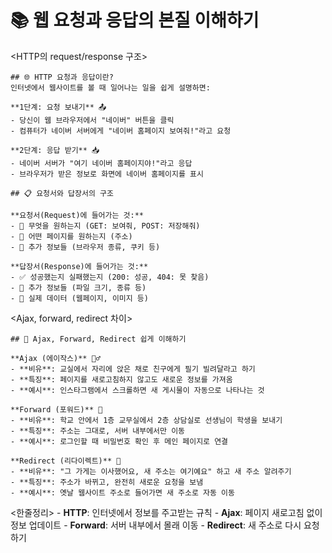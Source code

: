 # 📚 웹 요청과 응답의 본질 이해하기

  <HTTP의 request/response 구조>

    ## 🌐 HTTP 요청과 응답이란?
    인터넷에서 웹사이트를 볼 때 일어나는 일을 쉽게 설명하면:

    **1단계: 요청 보내기** 📤
    - 당신이 웹 브라우저에서 "네이버" 버튼을 클릭
    - 컴퓨터가 네이버 서버에게 "네이버 홈페이지 보여줘!"라고 요청

    **2단계: 응답 받기** 📥  
    - 네이버 서버가 "여기 네이버 홈페이지야!"라고 응답
    - 브라우저가 받은 정보로 화면에 네이버 홈페이지를 표시

    ## 📋 요청서와 답장서의 구조

    **요청서(Request)에 들어가는 것:**
    - 📝 무엇을 원하는지 (GET: 보여줘, POST: 저장해줘)
    - 🎯 어떤 페이지를 원하는지 (주소)
    - 📄 추가 정보들 (브라우저 종류, 쿠키 등)

    **답장서(Response)에 들어가는 것:**
    - ✅ 성공했는지 실패했는지 (200: 성공, 404: 못 찾음)
    - 📄 추가 정보들 (파일 크기, 종류 등)
    - 💾 실제 데이터 (웹페이지, 이미지 등)

  <Ajax, forward, redirect 차이>

    ## 🔄 Ajax, Forward, Redirect 쉽게 이해하기

    **Ajax (에이작스)** 🏃‍♂️
    - **비유**: 교실에서 자리에 앉은 채로 친구에게 필기 빌려달라고 하기
    - **특징**: 페이지를 새로고침하지 않고도 새로운 정보를 가져옴
    - **예시**: 인스타그램에서 스크롤하면 새 게시물이 자동으로 나타나는 것

    **Forward (포워드)** 🏢
    - **비유**: 학교 안에서 1층 교무실에서 2층 상담실로 선생님이 학생을 보내기
    - **특징**: 주소는 그대로, 서버 내부에서만 이동
    - **예시**: 로그인할 때 비밀번호 확인 후 메인 페이지로 연결

    **Redirect (리다이렉트)** 🚪
    - **비유**: "그 가게는 이사했어요, 새 주소는 여기예요" 하고 새 주소 알려주기
    - **특징**: 주소가 바뀌고, 완전히 새로운 요청을 보냄
    - **예시**: 옛날 웹사이트 주소로 들어가면 새 주소로 자동 이동

  <한줄정리>
    - **HTTP**: 인터넷에서 정보를 주고받는 규칙
    - **Ajax**: 페이지 새로고침 없이 정보 업데이트
    - **Forward**: 서버 내부에서 몰래 이동
    - **Redirect**: 새 주소로 다시 요청하기